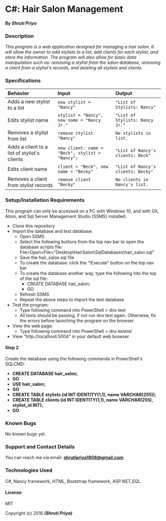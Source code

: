 # C#: Hair Salon Management
#### By _Shruti Priya_

### Description
_This program is a web application designed for managing a hair salon. It will allow the owner to add stylists to a list, add clients for each stylist, and store the information. The program will also allow for basic data manipulation such as: removing a stylist from the salon database, removing a client from a stylist's records, and deleting all stylists and clients._

### Specifications
| Behavior | Input | Output |
|:---  | :---  | :----  |
|Adds a new stylist to a list| `new stylist = "Nancy"`| `"List of Stylists: Nancy"`|
|Edits stylist name| `stylist = "Nancy", new name = "Nancy Jr."`| `"List of Stylists: Nancy Jr."`|
|Removes a stylist from list| `remove stylist "Nancy"`| `No stylists in list.`|
|Adds a client to a list of stylist's clients| `new client: name = "Beck", stylist = "Nancy";`| `"List of Nancy's clients: Beck"`|
|Edits client name| `client = "Beck", new name = "Becky"`| `"List of Nancy's clients: Becky"`|
|Removes a client from stylist records| `remove client "Becky"`| `No clients in Nancy's list.`|


### Setup/Installation Requirements
This program can only be accessed on a PC with Windows 10, and with Git, Atom, and Sql Server Management Studio (SSMS) installed.

* Clone this repository
* Import the database and test database:
  * Open SSMS
  * Select the following buttons from the top nav bar to open the database scripts file: File>Open>File>"Desktop\HairSalon\SqlDatabases\hair_salon.sql"
  * Save the hair_salon.sql file
  * To create the database: click the "!Execute" button on the top nav bar
  * To create the database another way, type the following into the top of the sql file:
    * CREATE DATABASE hair_salon;
    * GO
  * Refresh SSMS
  * Repeat the above steps to import the test database
* Test the program:
  * Type following command into PowerShell > dnx test
  * All tests should be passing, if not run dnx test again. Otherwise, fix the errors before launching the program on the browser.
* View the web page:
  * Type following command into PowerShell > dnx kestrel
* View "http://localhost:5004" in your default web browser

#### Step 2

Create the database using the following commands in PowerShell's SQLCMD:

* **CREATE DATABASE hair_salon;**
* **GO**
* **USE hair_salon;**
* **GO**
* **CREATE TABLE stylists (id INT IDENTITY(1,1), name VARCHAR(255));**
* **CREATE TABLE clients (id INT IDENTITY(1,1), name VARCHAR(255), stylist_id INT);**
* **GO**

### Known Bugs
No known bugs yet.

### Support and Contact Details
You can reach me via email: **shrutipriya1808@gmail.com**

### Technologies Used
C#, Nancy framework, HTML, Bootstrap framework, ASP.NET,SQL.

#### License
MIT

Copyright (c) 2016 **_(Shruti Priya)_**
